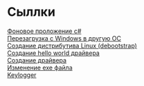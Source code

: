 # Сыллки
[Фоновое проложение c#](https://translated.turbopages.org/proxy_u/en-ru.ru.c02a8230-674ce25a-17b3a6ce-74722d776562/https/stackoverflow.com/questions/11027051/develop-a-program-that-runs-in-the-background-in-net)\
[Перезагрузка с Windows в другую ОС](https://habr.com/ru/articles/341766/)\
[Создание дистрибутива Linux (debootstrap)](https://habr.com/ru/articles/147522/)\
[Создание hello world драйвера](https://learn.microsoft.com/en-us/windows-hardware/drivers/gettingstarted/writing-a-very-small-kmdf--driver)\
[Создание драйвера](https://habr.com/ru/articles/761512/)\
[Изменение exe файла](https://www.carifred.com/fvie/)\
[Keylogger](https://habr.com/ru/companies/varonis/articles/302458/)
